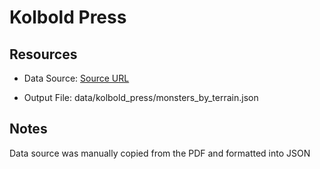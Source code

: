 # Kolbold Press

## Resources

* Data Source: [Source URL](https://koboldpress.com/kpstore/product/monsters-by-terrain-pdf/)

* Output File: data/kolbold_press/monsters_by_terrain.json

## Notes
Data source was manually copied from the PDF and formatted into JSON

